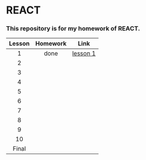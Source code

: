 # REACT

### This repository is for my homework of REACT.

|Lesson|Homework|Link|
| :---: | :---: | :---: |
|1|done|[lesson 1](https://github.com/UnderMountain96/ITEA_REACT/tree/master/lesson_1)|
|2|||
|3|||
|4|||
|5|||
|6|||
|7|||
|8|||
|9|||
|10|||
|Final|||
